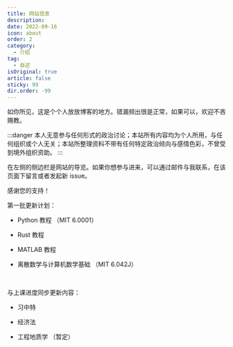```yaml
---
title: 网站信息
description:  
date: 2022-09-16
icon: about
order: 2
category:
  - 介绍
tag:
  - 自述	
isOriginal: true
article: false
sticky: 99
dir.order: -99
---
```

如你所见，这是个个人放放博客的地方。错漏频出很是正常，如果可以，欢迎不吝赐教。

<!--more-->
:::danger
本人无意参与任何形式的政治讨论；本站所有内容均为个人所用，与任何组织或个人无关；本站所整理资料不带有任何特定政治倾向与感情色彩，不曾受到境外组织资助。
:::

在左侧的侧边栏是网站的导览。如果你想参与进来，可以通过邮件与我联系，在该页面下留言或者发起新 issue。

感谢您的支持！


第一批更新计划：

+ Python 教程 （MIT 6.0001）

+ Rust 教程

+ MATLAB 教程

+ 离散数学与计算机数学基础 （MIT 6.042J）

&nbsp;

与上课进度同步更新内容：

+ 习中特

+ 经济法

+ 工程地质学 （暂定）